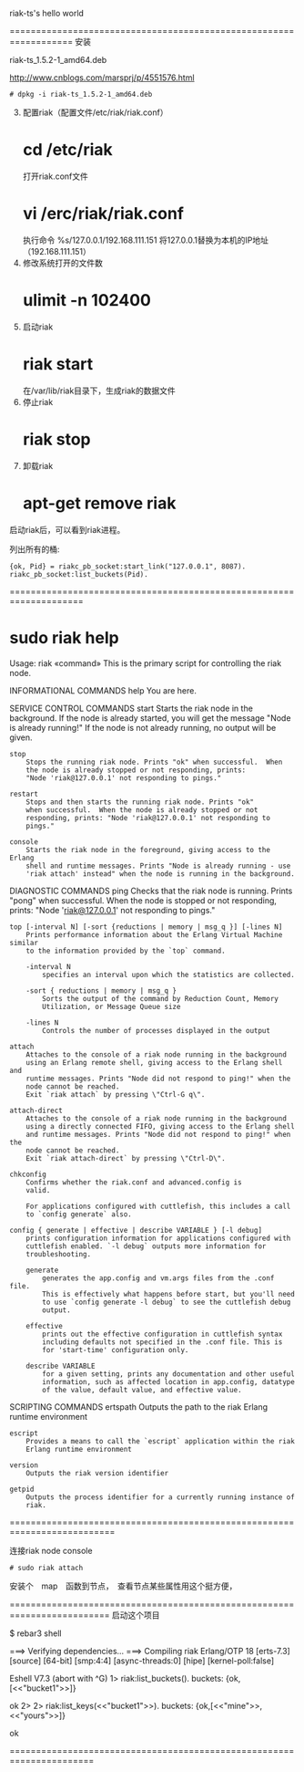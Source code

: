 
riak-ts's hello world

==================================================================
安装

riak-ts_1.5.2-1_amd64.deb

http://www.cnblogs.com/marsprj/p/4551576.html


    # dpkg -i riak-ts_1.5.2-1_amd64.deb

3. 配置riak（配置文件/etc/riak/riak.conf）
    # cd /etc/riak
    打开riak.conf文件
    # vi /erc/riak/riak.conf
    执行命令
    %s/127.0.0.1/192.168.111.151
    将127.0.0.1替换为本机的IP地址（192.168.111.151）
4. 修改系统打开的文件数
    # ulimit -n 102400
5. 启动riak
    # riak start
    在/var/lib/riak目录下，生成riak的数据文件
6. 停止riak
    # riak stop
7. 卸载riak
    # apt-get remove riak
 启动riak后，可以看到riak进程。


列出所有的桶:

    {ok, Pid} = riakc_pb_socket:start_link("127.0.0.1", 8087).
    riakc_pb_socket:list_buckets(Pid).

====================================================================

# sudo riak help

Usage: riak «command»
This is the primary script for controlling the riak node.

 INFORMATIONAL COMMANDS
    help
        You are here.

 SERVICE CONTROL COMMANDS
    start
        Starts the riak node in the background. If the node is already
        started, you will get the message "Node is already running!" If the
        node is not already running, no output will be given.

    stop
        Stops the running riak node. Prints "ok" when successful.  When
        the node is already stopped or not responding, prints:
        "Node 'riak@127.0.0.1' not responding to pings."

    restart
        Stops and then starts the running riak node. Prints "ok"
        when successful.  When the node is already stopped or not
        responding, prints: "Node 'riak@127.0.0.1' not responding to
        pings."

    console
        Starts the riak node in the foreground, giving access to the Erlang
        shell and runtime messages. Prints "Node is already running - use
        'riak attach' instead" when the node is running in the background.

 DIAGNOSTIC COMMANDS
    ping
        Checks that the riak node is running. Prints "pong" when
        successful.  When the node is stopped or not responding, prints:
        "Node 'riak@127.0.0.1' not responding to pings."

    top [-interval N] [-sort {reductions | memory | msg_q }] [-lines N]
        Prints performance information about the Erlang Virtual Machine similar
        to the information provided by the `top` command.

        -interval N
            specifies an interval upon which the statistics are collected.

        -sort { reductions | memory | msg_q }
            Sorts the output of the command by Reduction Count, Memory
            Utilization, or Message Queue size

        -lines N
            Controls the number of processes displayed in the output

    attach
        Attaches to the console of a riak node running in the background
        using an Erlang remote shell, giving access to the Erlang shell and
        runtime messages. Prints "Node did not respond to ping!" when the
        node cannot be reached.
        Exit `riak attach` by pressing \"Ctrl-G q\".

    attach-direct
        Attaches to the console of a riak node running in the background
        using a directly connected FIFO, giving access to the Erlang shell
        and runtime messages. Prints "Node did not respond to ping!" when the
        node cannot be reached.
        Exit `riak attach-direct` by pressing \"Ctrl-D\".

    chkconfig
        Confirms whether the riak.conf and advanced.config is
        valid.

        For applications configured with cuttlefish, this includes a call
        to `config generate` also.

    config { generate | effective | describe VARIABLE } [-l debug]
        prints configuration information for applications configured with
        cuttlefish enabled. `-l debug` outputs more information for
        troubleshooting.

        generate
            generates the app.config and vm.args files from the .conf file.
            This is effectively what happens before start, but you'll need
            to use `config generate -l debug` to see the cuttlefish debug
            output.

        effective
            prints out the effective configuration in cuttlefish syntax
            including defaults not specified in the .conf file. This is
            for 'start-time' configuration only.

        describe VARIABLE
            for a given setting, prints any documentation and other useful
            information, such as affected location in app.config, datatype
            of the value, default value, and effective value.


SCRIPTING COMMANDS
    ertspath
        Outputs the path to the riak Erlang runtime environment

    escript
        Provides a means to call the `escript` application within the riak
        Erlang runtime environment

    version
        Outputs the riak version identifier

    getpid
        Outputs the process identifier for a currently running instance of
        riak.


==========================================================================

连接riak node console

    # sudo riak attach

安装个　map　函数到节点，　查看节点某些属性用这个挺方便，


=========================================================================
启动这个项目

$ rebar3 shell

===> Verifying dependencies...
===> Compiling riak
Erlang/OTP 18 [erts-7.3] [source] [64-bit] [smp:4:4] [async-threads:0] [hipe] [kernel-poll:false]

Eshell V7.3  (abort with ^G)
1> riak:list_buckets().
buckets:
 {ok,[<<"bucket1">>]}

ok
2>
2> riak:list_keys(<<"bucket1">>).
buckets:
 {ok,[<<"mine">>,<<"yours">>]}

ok

======================================================================




